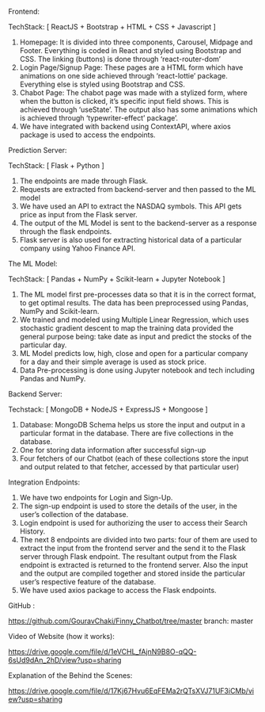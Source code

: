 Frontend:

TechStack: [ ReactJS + Bootstrap + HTML + CSS + Javascript ]

1. Homepage: It is divided into three components, Carousel, Midpage and Footer. Everything is coded in React and styled using Bootstrap and CSS. The linking (buttons) is done through ‘react-router-dom’
2. Login Page/Signup Page: These pages are a HTML form which have animations on one side achieved through ‘react-lottie’ package. Everything else is styled using Bootstrap and CSS.
3. Chabot Page: The chabot page was made with a stylized form, where when the button is clicked, it’s specific input field shows. This is achieved through ‘useState’. The output also has some animations which is achieved through ‘typewriter-effect’ package’. 
4. We have integrated with backend using ContextAPI, where axios package is used to access the endpoints. 

Prediction Server:

TechStack: [ Flask + Python ]

1. The endpoints are made through Flask.
2. Requests are extracted from backend-server and then passed to the ML model 
3. We have used an API to extract the NASDAQ symbols. This API gets price as input from the Flask server.
4. The output of the ML Model is sent to the backend-server as a response through the flask endpoints. 
5. Flask server is also used for extracting historical data of a particular company using Yahoo Finance API.




The ML Model:

TechStack: 
[ Pandas + NumPy + Scikit-learn + Jupyter Notebook ]

1. The ML model first pre-processes data so that it is in the correct format, to get optimal results. The data has been preprocessed using Pandas, NumPy and Scikit-learn.
2. We trained and modeled using Multiple Linear Regression, which uses stochastic gradient descent to map the training data provided the general purpose being: take date as input and predict the stocks of the particular day.
3. ML Model predicts low, high, close and open for a particular company for a day and their simple average is used as stock price.
4. Data Pre-processing is done using Jupyter notebook and tech including Pandas and NumPy.

Backend  Server:

Techstack: [ MongoDB + NodeJS + ExpressJS + Mongoose ]

1. Database: MongoDB Schema helps us store the input and output in a particular format in the database. There are five collections in the database.
2. One for storing data information after successful sign-up
3. Four fetchers of our Chatbot (each of these collections store the input and output related to that fetcher, accessed by that particular user)

Integration Endpoints: 

1. We have two endpoints for Login and Sign-Up. 
2. The sign-up endpoint is used to store the details of the user, in the user’s collection of the database.
3. Login endpoint is used for authorizing the user to access their Search History. 
4. The next 8 endpoints are divided into two parts: four of them are used to extract the input from the frontend server and the send it to the Flask server through Flask endpoint. The resultant output from the Flask endpoint is extracted is returned to the frontend server. Also the input and the output are compiled together and stored inside the particular user’s respective feature of the database. 
5. We have used axios package to access the Flask endpoints.

GitHub : 

https://github.com/GouravChaki/Finny_Chatbot/tree/master 
branch: master

Video of Website (how it works):

https://drive.google.com/file/d/1eVCHL_fAjnN9B8O-qQQ-6sUd9dAn_2hD/view?usp=sharing

Explanation of the Behind the Scenes:

https://drive.google.com/file/d/17Kj67Hvu6EqFEMa2rQTsXVJ71UF3iCMb/view?usp=sharing
